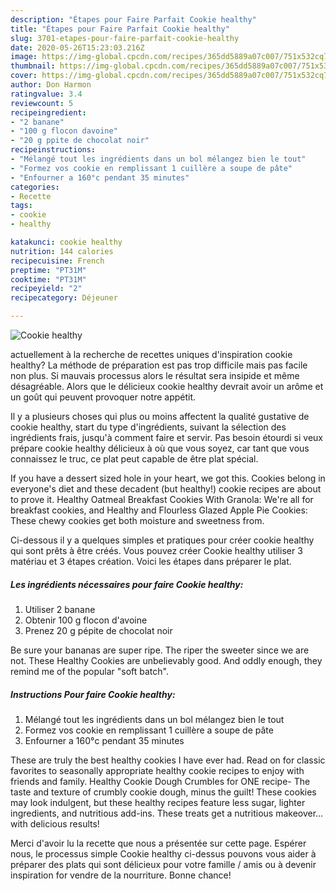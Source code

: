 ```yaml
---
description: "Étapes pour Faire Parfait Cookie healthy"
title: "Étapes pour Faire Parfait Cookie healthy"
slug: 3701-etapes-pour-faire-parfait-cookie-healthy
date: 2020-05-26T15:23:03.216Z
image: https://img-global.cpcdn.com/recipes/365dd5889a07c007/751x532cq70/cookie-healthy-photo-principale-de-la-recette.jpg
thumbnail: https://img-global.cpcdn.com/recipes/365dd5889a07c007/751x532cq70/cookie-healthy-photo-principale-de-la-recette.jpg
cover: https://img-global.cpcdn.com/recipes/365dd5889a07c007/751x532cq70/cookie-healthy-photo-principale-de-la-recette.jpg
author: Don Harmon
ratingvalue: 3.4
reviewcount: 5
recipeingredient:
- "2 banane"
- "100 g flocon davoine"
- "20 g ppite de chocolat noir"
recipeinstructions:
- "Mélangé tout les ingrédients dans un bol mélangez bien le tout"
- "Formez vos cookie en remplissant 1 cuillère a soupe de pâte"
- "Enfourner a 160°c pendant 35 minutes"
categories:
- Recette
tags:
- cookie
- healthy

katakunci: cookie healthy 
nutrition: 144 calories
recipecuisine: French
preptime: "PT31M"
cooktime: "PT31M"
recipeyield: "2"
recipecategory: Déjeuner

---
```



![Cookie healthy](https://img-global.cpcdn.com/recipes/365dd5889a07c007/751x532cq70/cookie-healthy-photo-principale-de-la-recette.jpg)

actuellement à la recherche de recettes uniques d'inspiration cookie healthy? La méthode de préparation est pas trop difficile mais pas facile non plus. Si mauvais processus alors le résultat sera insipide et même désagréable. Alors que le délicieux cookie healthy devrait avoir un arôme et un goût qui peuvent provoquer notre appétit.

Il y a plusieurs choses qui plus ou moins affectent la qualité gustative de cookie healthy, start du type d'ingrédients, suivant la sélection des ingrédients frais, jusqu'à comment faire et servir. Pas besoin étourdi si veux prépare cookie healthy délicieux à où que vous soyez, car tant que vous connaissez le truc, ce plat peut capable de être plat spécial.

If you have a dessert sized hole in your heart, we got this. Cookies belong in everyone&#39;s diet and these decadent (but healthy!) cookie recipes are about to prove it. Healthy Oatmeal Breakfast Cookies With Granola: We&#39;re all for breakfast cookies, and Healthy and Flourless Glazed Apple Pie Cookies: These chewy cookies get both moisture and sweetness from.


Ci-dessous il y a quelques simples et pratiques pour créer cookie healthy qui sont prêts à être créés. Vous pouvez créer Cookie healthy utiliser 3 matériau et 3 étapes création. Voici les étapes dans préparer le plat.

<!--inarticleads1-->

##### Les ingrédients nécessaires pour faire Cookie healthy:

1. Utiliser 2 banane
1. Obtenir 100 g flocon d&#39;avoine
1. Prenez 20 g pépite de chocolat noir


Be sure your bananas are super ripe. The riper the sweeter since we are not. These Healthy Cookies are unbelievably good. And oddly enough, they remind me of the popular &#34;soft batch&#34;. 

<!--inarticleads2-->

##### Instructions Pour faire Cookie healthy:

1. Mélangé tout les ingrédients dans un bol mélangez bien le tout
1. Formez vos cookie en remplissant 1 cuillère a soupe de pâte
1. Enfourner a 160°c pendant 35 minutes


These are truly the best healthy cookies I have ever had. Read on for classic favorites to seasonally appropriate healthy cookie recipes to enjoy with friends and family. Healthy Cookie Dough Crumbles for ONE recipe- The taste and texture of crumbly cookie dough, minus the guilt! These cookies may look indulgent, but these healthy recipes feature less sugar, lighter ingredients, and nutritious add-ins. These treats get a nutritious makeover… with delicious results! 


Merci d'avoir lu la recette que nous a présentée sur cette page. Espérer nous, le processus simple Cookie healthy ci-dessus pouvons vous aider à préparer des plats qui sont délicieux pour votre famille / amis ou à devenir inspiration for vendre de la nourriture. Bonne chance!

